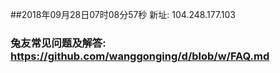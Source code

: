 ##2018年09月28日07时08分57秒 新址: 104.248.177.103
### 兔友常见问题及解答: https://github.com/wanggonging/d/blob/w/FAQ.md
